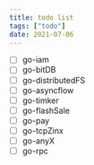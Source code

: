 ```yaml
---
title: todo list
tags: ["todo"]
date: 2021-07-06
---
```

- [ ] go-iam
- [ ] go-bitDB
- [ ] go-distributedFS
- [ ] go-asyncflow
- [ ] go-timker
- [ ] go-flashSale
- [ ] go-pay
- [ ] go-tcpZinx
- [ ] go-anyX
- [ ] go-rpc
